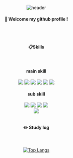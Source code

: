 <div align="center"> 

![header](https://capsule-render.vercel.app/api?type=cylinder&color=000000&height=150&section=header&text=Hyeok218&fontColor=ffffff&fontSize=70&animation=fadeIn&fontAlignY=55&desc=%20&descAlignY=62&descAlign=62)
  
####  :wave: Welcome my github profile !

  
 <br/>
 <br/>
  
####  :clipboard:Skills
  
 <br/>
 
#### main skill 


<img src="https://img.shields.io/badge/React-007396?style=for-the-badge&logo=React&logoColor=white">
<img src="https://img.shields.io/badge/Unity-007396?style=for-the-badge&logo=Unity&logoColor=white">
<img src="https://img.shields.io/badge/C%23-6DB33F?style=for-the-badge&logo=Csharp&logoColor=white">
<img src="https://img.shields.io/badge/C++-E34F26?style=for-the-badge&logo=C%2B%2B&logoColor=white">
<img src="https://img.shields.io/badge/Unreal Engine-007ACC?style=for-the-badge&logo=C%2B%2B&logoColor=white">
<img src="https://img.shields.io/badge/github-181717?style=for-the-badge&logo=github&logoColor=white">

#### sub skill

<img src="https://img.shields.io/badge/html5-E34F26?style=for-the-badge&logo=html5&logoColor=white"> 
<img src="https://img.shields.io/badge/css-1572B6?style=for-the-badge&logo=css3&logoColor=white"> 
<img src="https://img.shields.io/badge/C-F80000?style=for-the-badge&logo=C&logoColor=white"> 
<img src="https://img.shields.io/badge/Java-1572B6?style=for-the-badge&logo=java&logoColor=white"> <br>
<img src="https://img.shields.io/badge/Python-4479A1?style=for-the-badge&logo=Python&logoColor=white">


 
   <br/>
   <br/>
 
#### :pencil2: Study log
 
  <br/>
  
[![Top Langs](https://github-readme-stats.vercel.app/api/top-langs/?username=hyeok218&layout=compact)](https://github.com/anuraghazra/github-readme-stats)
  
<!-- [![Solved.ac Profile](http://mazassumnida.wtf/api/v2/generate_badge?boj=janggur2)](https://solved.ac/janggur2/)-->

<!-- ! 
[Anurag's GitHub stats](https://github-readme-stats.vercel.app/api?username=hyeok218&show_icons=true&theme=radical)-->
</div>
